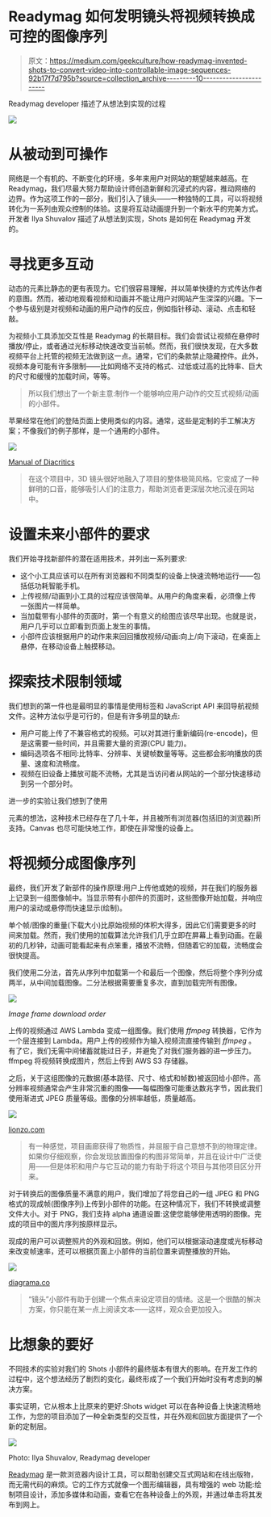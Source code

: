 # Readymag 如何发明镜头将视频转换成可控的图像序列

> 原文：<https://medium.com/geekculture/how-readymag-invented-shots-to-convert-video-into-controllable-image-sequences-92b17f7d795b?source=collection_archive---------10----------------------->

Readymag developer 描述了从想法到实现的过程

![](img/ff861899e209d794a5a6e1f2d8957965.png)

# **从被动到可操作**

网络是一个有机的、不断变化的环境，多年来用户对网站的期望越来越高。在 Readymag，我们尽最大努力帮助设计师创造新鲜和沉浸式的内容，推动网络的边界。作为这项工作的一部分，我们引入了镜头——一种独特的工具，可以将视频转化为一系列由观众控制的体验。这是将互动动画提升到一个新水平的完美方式。开发者 Ilya Shuvalov 描述了从想法到实现，Shots 是如何在 Readymag 开发的。

# **寻找更多互动**

动态的元素比静态的更有表现力。它们很容易理解，并以简单快捷的方式传达作者的意图。然而，被动地观看视频和动画并不能让用户对网站产生深深的兴趣。下一个参与级别是对视频和动画的用户动作的反应，例如指针移动、滚动、点击和轻敲。

为视频小工具添加交互性是 Readymag 的长期目标。我们会尝试让视频在悬停时播放/停止，或者通过光标移动快速改变当前帧。然而，我们很快发现，在大多数视频平台上托管的视频无法做到这一点。通常，它们的条款禁止隐藏控件。此外，视频本身可能有许多限制——比如网络不支持的格式、过低或过高的比特率、巨大的尺寸和缓慢的加载时间，等等。

> 所以我们想出了一个新主意:制作一个能够响应用户动作的交互式视频/动画的小部件。

苹果经常在他们的登陆页面上使用类似的内容。通常，这些是定制的手工解决方案；不像我们的例子那样，是一个通用的小部件。

![](img/bf55b58e44ea548aaf744a467feed0a1.png)

[Manual of Diacritics](https://manualofdiacritics.eu)

> 在这个项目中，3D 镜头很好地融入了项目的整体极简风格。它变成了一种鲜明的口音，能够吸引人们的注意力，帮助浏览者更深层次地沉浸在网站中。

# 设置未来小部件的要求

我们开始寻找新部件的潜在适用技术，并列出一系列要求:

*   这个小工具应该可以在所有浏览器和不同类型的设备上快速流畅地运行——包括低功耗智能手机。
*   上传视频/动画到小工具的过程应该很简单。从用户的角度来看，必须像上传一张图片一样简单。
*   当加载带有小部件的页面时，第一个有意义的绘图应该尽早出现。也就是说，用户几乎可以立即看到页面上发生的事情。
*   小部件应该根据用户的动作来来回回播放视频/动画:向上/向下滚动，在桌面上悬停，在移动设备上触摸移动。

# 探索技术限制领域

我们想到的第一件也是最明显的事情是使用标签和 JavaScript API 来回导航视频文件。这种方法似乎是可行的，但是有许多明显的缺点:

*   用户可能上传了不兼容格式的视频。可以对其进行重新编码(re-encode)，但是这需要一些时间，并且需要大量的资源(CPU 能力)。
*   编码选项各不相同:比特率、分辨率、关键帧数量等等。这些都会影响播放的质量、速度和流畅度。
*   视频在旧设备上播放可能不流畅，尤其是当访问者从网站的一个部分快速移动到另一个部分时。

进一步的实验让我们想到了使用

<canvas>元素的想法，这种技术已经存在了几十年，并且被所有浏览器(包括旧的浏览器)所支持。Canvas 也尽可能快地工作，即使在非常慢的设备上。</canvas>

# 将视频分成图像序列

最终，我们开发了新部件的操作原理:用户上传他或她的视频，并在我们的服务器上记录到一组图像帧中。当显示带有小部件的页面时，这些图像开始加载，并响应用户的滚动或悬停而快速显示(绘制)。

单个帧/图像的重量(下载大小)比原始视频的体积大得多，因此它们需要更多的时间来加载。然而，我们使用的加载算法允许我们几乎立即在屏幕上看到动画。在最初的几秒钟，动画可能看起来有点笨重，播放不流畅，但随着它的加载，流畅度会很快提高。

我们使用二分法，首先从序列中加载第一个和最后一个图像，然后将整个序列分成两半，从中间加载图像。二分法根据需要重复多次，直到加载完所有图像。

![](img/f2f55cfdc1935cfbfa452c43a4d20e62.png)

*Image frame download order*

上传的视频通过 AWS Lambda 变成一组图像。我们使用 *ffmpeg* 转换器，它作为一个层连接到 Lambda。用户上传的视频作为输入视频流直接传输到 *ffmpeg* 。有了它，我们无需中间储蓄就能过日子，并避免了对我们服务器的进一步压力。ffmpeg 将视频转换成图片，然后上传到 AWS S3 存储器。

之后，关于这组图像的元数据(基本路径、尺寸、格式和帧数)被返回给小部件。高分辨率视频通常会产生非常沉重的图像——每幅图像可能重达数兆字节，因此我们使用渐进式 JPEG 质量等级。图像的分辨率越低，质量越高。

![](img/7a52626fe6d0370349c893a031f19932.png)

[lionzo.com](https://lionzo.com)

> 有一种感觉，项目画廊获得了物质性，并屈服于自己意想不到的物理定律。如果你仔细观察，你会发现放置图像的构图非常简单，并且在设计中广泛使用——但是体积和用户与它互动的能力有助于将这个项目与其他项目区分开来。

对于转换后的图像质量不满意的用户，我们增加了将您自己的一组 JPEG 和 PNG 格式的现成帧(图像序列)上传到小部件的功能。在这种情况下，我们不转换或调整文件大小。对于 PNG，我们支持 alpha 通道设置:这使您能够使用透明的图像。完成的项目中的图片序列按原样显示。

现成的用户可以调整照片的外观和回放。例如，他们可以根据滚动速度或光标移动来改变帧速率，还可以根据页面上小部件的当前位置来调整播放的开始。

![](img/b66d6f9067509a10178b2892a04136e3.png)

[diagrama.co](https://diagrama.co)

> “镜头”小部件有助于创建一个焦点来设定项目的情绪。这是一个很酷的解决方案，你只能在某一点上阅读文本——这样，观众会更加投入。

# **比想象的要好**

不同技术的实验对我们的 Shots 小部件的最终版本有很大的影响。在开发工作的过程中，这个想法经历了剧烈的变化，最终形成了一个我们开始时没有考虑到的解决方案。

事实证明，它从根本上比原来的更好:Shots widget 可以在各种设备上快速流畅地工作，为您的项目添加了一种全新类型的交互性，并在外观和回放方面提供了一个新的定制层。

![](img/bbb97f187b260cf3cdf444ba2dd88900.png)

Photo: Ilya Shuvalov, Readymag developer

[Readymag](https://readymag.com/) 是一款浏览器内设计工具，可以帮助创建交互式网站和在线出版物，而无需代码的麻烦。它的工作方式就像一个图形编辑器，具有增强的 web 功能:绘制项目设计，添加多媒体和动画，查看它在各种设备上的外观，并通过单击将其发布到网上。
